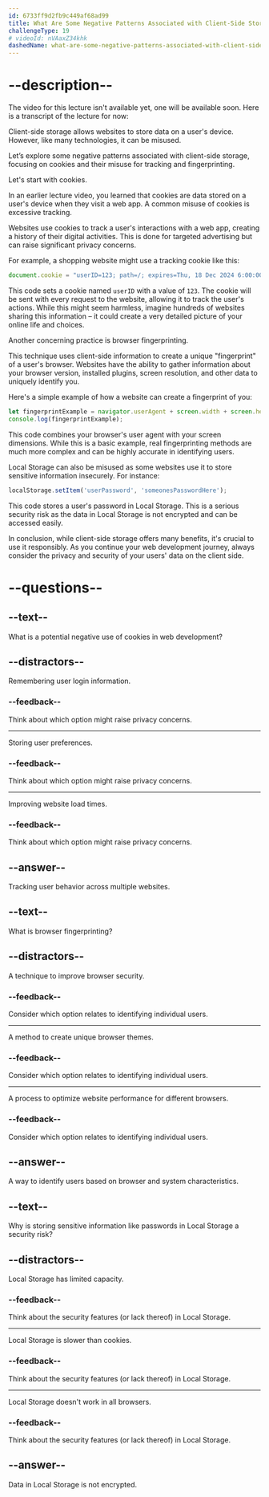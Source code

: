 ```yaml
---
id: 6733ff9d2fb9c449af68ad99
title: What Are Some Negative Patterns Associated with Client-Side Storage?
challengeType: 19
# videoId: nVAaxZ34khk
dashedName: what-are-some-negative-patterns-associated-with-client-side-storage
---
```


# --description--

The video for this lecture isn't available yet, one will be available soon. Here is a transcript of the lecture for now:

Client-side storage allows websites to store data on a user's device. However, like many technologies, it can be misused. 

Let’s explore some negative patterns associated with client-side storage, focusing on cookies and their misuse for tracking and fingerprinting.

Let's start with cookies. 

In an earlier lecture video, you learned that cookies are data stored on a user's device when they visit a web app. A common misuse of cookies is excessive tracking.

Websites use cookies to track a user's interactions with a web app, creating a history of their digital activities. This is done for targeted advertising but can raise significant privacy concerns.

For example, a shopping website might use a tracking cookie like this:

```js
document.cookie = "userID=123; path=/; expires=Thu, 18 Dec 2024 6:00:00 UTC";
```

This code sets a cookie named `userID` with a value of `123`. The cookie will be sent with every request to the website, allowing it to track the user's actions. While this might seem harmless, imagine hundreds of websites sharing this information – it could create a very detailed picture of your online life and choices.

Another concerning practice is browser fingerprinting. 

This technique uses client-side information to create a unique "fingerprint" of a user's browser. Websites have the ability to gather information about your browser version, installed plugins, screen resolution, and other data to uniquely identify you. 

Here's a simple example of how a website can create a fingerprint of you:

```js
let fingerprintExample = navigator.userAgent + screen.width + screen.height;
console.log(fingerprintExample);
```

This code combines your browser's user agent with your screen dimensions. While this is a basic example, real fingerprinting methods are much more complex and can be highly accurate in identifying users.

Local Storage can also be misused as some websites use it to store sensitive information insecurely. For instance:

```js
localStorage.setItem('userPassword', 'someonesPasswordHere');
```

This code stores a user's password in Local Storage. This is a serious security risk as the data in Local Storage is not encrypted and can be accessed easily.

In conclusion, while client-side storage offers many benefits, it's crucial to use it responsibly. As you continue your web development journey, always consider the privacy and security of your users' data on the client side.

# --questions--

## --text--

What is a potential negative use of cookies in web development?

## --distractors--

Remembering user login information.

### --feedback--

Think about which option might raise privacy concerns.

---

Storing user preferences.

### --feedback--

Think about which option might raise privacy concerns.

---

Improving website load times.

### --feedback--

Think about which option might raise privacy concerns.

## --answer--

Tracking user behavior across multiple websites.

## --text--

What is browser fingerprinting?

## --distractors--

A technique to improve browser security.

### --feedback--

Consider which option relates to identifying individual users.

---

A method to create unique browser themes.

### --feedback--

Consider which option relates to identifying individual users.

---

A process to optimize website performance for different browsers.

### --feedback--

Consider which option relates to identifying individual users.

## --answer--

A way to identify users based on browser and system characteristics.

## --text--

Why is storing sensitive information like passwords in Local Storage a security risk?

## --distractors--

Local Storage has limited capacity.

### --feedback--

Think about the security features (or lack thereof) in Local Storage.

---

Local Storage is slower than cookies.

### --feedback--

Think about the security features (or lack thereof) in Local Storage.

---

Local Storage doesn't work in all browsers.

### --feedback--

Think about the security features (or lack thereof) in Local Storage.

## --answer--

Data in Local Storage is not encrypted.

